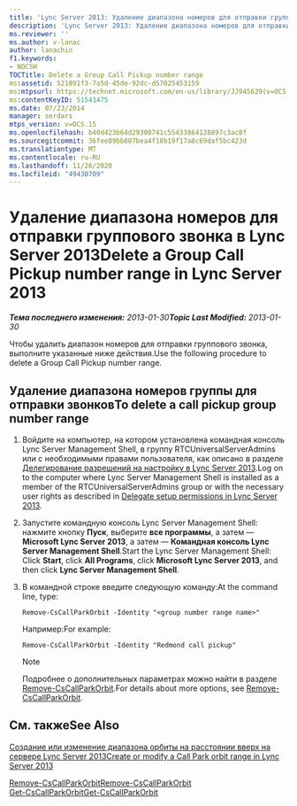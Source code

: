 ```yaml
---
title: 'Lync Server 2013: Удаление диапазона номеров для отправки группового звонка'
description: 'Lync Server 2013: Удаление диапазона номеров для отправки группового звонка.'
ms.reviewer: ''
ms.author: v-lanac
author: lanachin
f1.keywords:
- NOCSH
TOCTitle: Delete a Group Call Pickup number range
ms:assetid: 521891f3-7a5d-45de-92dc-d57025453159
ms:mtpsurl: https://technet.microsoft.com/en-us/library/JJ945629(v=OCS.15)
ms:contentKeyID: 51541475
ms.date: 07/23/2014
manager: serdars
mtps_version: v=OCS.15
ms.openlocfilehash: b40d423b64d29300741c55433864128897c3ac8f
ms.sourcegitcommit: 36fee89bb887bea4f18b19f17a8c69daf5bc423d
ms.translationtype: MT
ms.contentlocale: ru-RU
ms.lasthandoff: 11/26/2020
ms.locfileid: "49430709"
---
```

# <a name="delete-a-group-call-pickup-number-range-in-lync-server-2013"></a><span data-ttu-id="dedae-103">Удаление диапазона номеров для отправки группового звонка в Lync Server 2013</span><span class="sxs-lookup"><span data-stu-id="dedae-103">Delete a Group Call Pickup number range in Lync Server 2013</span></span>

<div data-xmlns="http://www.w3.org/1999/xhtml">

<div class="topic" data-xmlns="http://www.w3.org/1999/xhtml" data-msxsl="urn:schemas-microsoft-com:xslt" data-cs="https://msdn.microsoft.com/">

<div data-asp="https://msdn2.microsoft.com/asp">



</div>

<div id="mainSection">

<div id="mainBody"><span data-ttu-id="dedae-104">

<span> </span></span><span class="sxs-lookup"><span data-stu-id="dedae-104">

<span> </span></span></span>

<span data-ttu-id="dedae-105">_**Тема последнего изменения:** 2013-01-30_</span><span class="sxs-lookup"><span data-stu-id="dedae-105">_**Topic Last Modified:** 2013-01-30_</span></span>

<span data-ttu-id="dedae-106">Чтобы удалить диапазон номеров для отправки группового звонка, выполните указанные ниже действия.</span><span class="sxs-lookup"><span data-stu-id="dedae-106">Use the following procedure to delete a Group Call Pickup number range.</span></span>

<div>

## <a name="to-delete-a-call-pickup-group-number-range"></a><span data-ttu-id="dedae-107">Удаление диапазона номеров группы для отправки звонков</span><span class="sxs-lookup"><span data-stu-id="dedae-107">To delete a call pickup group number range</span></span>

1.  <span data-ttu-id="dedae-108">Войдите на компьютер, на котором установлена командная консоль Lync Server Management Shell, в группу RTCUniversalServerAdmins или с необходимыми правами пользователя, как описано в разделе [Делегирование разрешений на настройку в Lync Server 2013](lync-server-2013-delegate-setup-permissions.md).</span><span class="sxs-lookup"><span data-stu-id="dedae-108">Log on to the computer where Lync Server Management Shell is installed as a member of the RTCUniversalServerAdmins group or with the necessary user rights as described in [Delegate setup permissions in Lync Server 2013](lync-server-2013-delegate-setup-permissions.md).</span></span>

2.  <span data-ttu-id="dedae-109">Запустите командную консоль Lync Server Management Shell: нажмите кнопку **Пуск**, выберите **все программы**, а затем — **Microsoft Lync Server 2013**, а затем — **Командная консоль Lync Server Management Shell**.</span><span class="sxs-lookup"><span data-stu-id="dedae-109">Start the Lync Server Management Shell: Click **Start**, click **All Programs**, click **Microsoft Lync Server 2013**, and then click **Lync Server Management Shell**.</span></span>

3.  <span data-ttu-id="dedae-110">В командной строке введите следующую команду:</span><span class="sxs-lookup"><span data-stu-id="dedae-110">At the command line, type:</span></span>
    
        Remove-CsCallParkOrbit -Identity "<group number range name>" 
    
    <span data-ttu-id="dedae-111">Например:</span><span class="sxs-lookup"><span data-stu-id="dedae-111">For example:</span></span>
    
        Remove-CsCallParkOrbit -Identity "Redmond call pickup"
    
    <div>
    

    > [!NOTE]  
    > <span data-ttu-id="dedae-112">Подробнее о дополнительных параметрах можно найти в разделе <A href="https://docs.microsoft.com/powershell/module/skype/Remove-CsCallParkOrbit">Remove-CsCallParkOrbit</A>.</span><span class="sxs-lookup"><span data-stu-id="dedae-112">For details about more options, see <A href="https://docs.microsoft.com/powershell/module/skype/Remove-CsCallParkOrbit">Remove-CsCallParkOrbit</A>.</span></span>

    
    </div>

</div>

<div>

## <a name="see-also"></a><span data-ttu-id="dedae-113">См. также</span><span class="sxs-lookup"><span data-stu-id="dedae-113">See Also</span></span>


[<span data-ttu-id="dedae-114">Создание или изменение диапазона орбиты на расстоянии вверх на сервере Lync Server 2013</span><span class="sxs-lookup"><span data-stu-id="dedae-114">Create or modify a Call Park orbit range in Lync Server 2013</span></span>](lync-server-2013-create-or-modify-a-call-park-orbit-range.md)  


[<span data-ttu-id="dedae-115">Remove-CsCallParkOrbit</span><span class="sxs-lookup"><span data-stu-id="dedae-115">Remove-CsCallParkOrbit</span></span>](https://docs.microsoft.com/powershell/module/skype/Remove-CsCallParkOrbit)  
[<span data-ttu-id="dedae-116">Get-CsCallParkOrbit</span><span class="sxs-lookup"><span data-stu-id="dedae-116">Get-CsCallParkOrbit</span></span>](https://docs.microsoft.com/powershell/module/skype/Get-CsCallParkOrbit)  
  

<span data-ttu-id="dedae-117"></div>

</div>

<span> </span>

</div>

</div>

</span><span class="sxs-lookup"><span data-stu-id="dedae-117"></div>

</div>

<span> </span>

</div>

</div>

</span></span></div>

